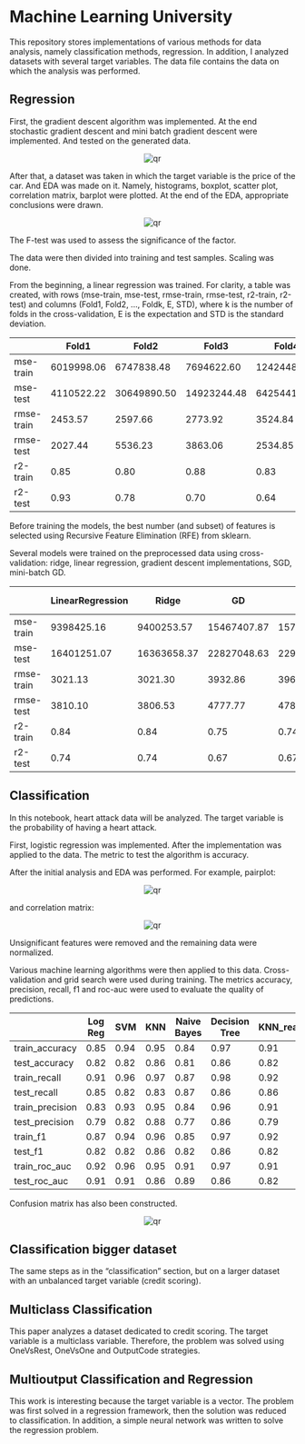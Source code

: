 # Machine Learning University

This repository stores implementations of various methods for data analysis, namely classification methods, regression. In addition, I analyzed datasets with several target variables. The data file contains the data on which the analysis was performed. 

## Regression

First, the gradient descent algorithm was implemented. At the end stochastic gradient descent and mini batch gradient descent were implemented. And tested on the generated data.

<div align="center">
 <img  src="https://github.com/user-attachments/assets/3bd1acff-072a-44a1-a8e4-ae3ff3049664" alt="qr"/>
</div>

After that, a dataset was taken in which the target variable is the price of the car. And EDA was made on it. Namely, histograms, boxplot, scatter plot, correlation matrix, barplot were plotted. At the end of the EDA, appropriate conclusions were drawn.

<div align="center">
 <img  src="https://github.com/user-attachments/assets/7e8009fc-9ed6-4ea3-b6c4-db77599a669c" alt="qr"/>
</div>

The F-test was used to assess the significance of the factor. 

The data were then divided into training and test samples. Scaling was done.

From the beginning, a linear regression was trained. For clarity, a table was created, with rows (mse-train, mse-test, rmse-train, rmse-test, r2-train, r2-test) and columns (Fold1, Fold2, ..., Foldk, E, STD), where k is the number of folds in the cross-validation, E is the expectation and STD is the standard deviation.
	
					

|           | Fold1          | Fold2         | Fold3      | Fold4      | Fold5      | E          |STD         |
| --------- | -------------- | ------------- | ---------- | ---------- | ---------- | ---------- | ---------- |
| mse-train |6019998.06      |6747838.48     |7694622.60  |12424483.14 |14105183.53 |9398425.16  |3245086.25  |
| mse-test  |4110522.22      |30649890.50    |14923244.48 |6425441.36  |25897156.79 |16401251.07 |10449490.41 |
| rmse-train|2453.57         |2597.66	       |2773.92	    |3524.84	   |3755.69	    |3021.14	   |520.74      |
| rmse-test |2027.44         |5536.23	       |3863.06	    |2534.85	   |5088.92	    |3810.10	   |1372.72     |
| r2-train  |0.85	           |0.80	         |0.88	      |0.83	       |0.84	      |0.84	       |0.03        |
| r2-test   |0.93	           |0.78	         |0.70	      |0.64	       |0.63	      |0.74        |0.11        |


Before training the models, the best number (and subset) of features is selected using Recursive Feature Elimination (RFE) from sklearn.

Several models were trained on the preprocessed data using cross-validation: ridge, linear regression, gradient descent implementations, SGD, mini-batch GD.

|           | LinearRegression | Ridge         | GD         | SGD        | Mini Batch GD |
| --------- | ---------------- | ------------- | ---------- | ---------- | ------------- |
| mse-train |9398425.16	       |9400253.57     |15467407.87 |15710189.60 |15479804.84    |
| mse-test  |16401251.07       |16363658.37    |22827048.63 |22938890.30 |22710667.56    |
| rmse-train|3021.13	       |3021.30	       |3932.86	    |3963.61	 |3934.44        |
| rmse-test |3810.10	       |3806.53	       |4777.77	    |4789.46	 |4765.57        |
| r2-train  |0.84              |0.84	       |0.75	    |0.74	 |0.75           |
| r2-test   |0.74              |0.74	       |0.67	    |0.67	 |0.67           |


## Classification

In this notebook, heart attack data will be analyzed. The target variable is the probability of having a heart attack.

First, logistic regression was implemented. After the implementation was applied to the data. The metric to test the algorithm is accuracy.

After the initial analysis and EDA was performed. For example, pairplot:

<div align="center">
 <img  src="https://github.com/user-attachments/assets/2d8b2db4-1312-4ccd-b93c-a4c721bd76c1" alt="qr"/>
</div>

and correlation matrix:

<div align="center">
 <img  src="https://github.com/user-attachments/assets/d3cb6abe-30f2-4ead-b57b-cf015555fffe" alt="qr"/>
</div>

Unsignificant features were removed and the remaining data were normalized.

Various machine learning algorithms were then applied to this data. Cross-validation and grid search were used during training. The metrics accuracy, precision, recall, f1 and roc-auc were used to evaluate the quality of predictions. 

|              |Log Reg|	SVM|	KNN|	Naive Bayes|	Decision Tree|	KNN_realization|
|--------------|----|-------|-------|-------|-------|-------|
|train_accuracy|0.85|	0.94|	0.95|	0.84|	0.97|	0.91|
|test_accuracy	|0.82|	0.82|	0.86|	0.81|	0.86|	0.82|
|train_recall	|0.91|	0.96|	0.97|	0.87|	0.98|	0.92|
|test_recall	|0.85|	0.82|	0.83|	0.87|	0.86|	0.86|
|train_precision|0.83|	0.93|	0.95|	0.84|	0.96|	0.91|
|test_precision	|0.79|	0.82|	0.88|	0.77|	0.86|	0.79|
|train_f1	|0.87|	0.94|	0.96|	0.85|	0.97|	0.92|
|test_f1	|0.82|	0.82|	0.86|	0.82|	0.86|	0.82|
|train_roc_auc	|0.92|	0.96|	0.95|	0.91|	0.97|	0.91|
test_roc_auc	|0.91|	0.91|	0.86|	0.89|	0.86|	0.82|

Confusion matrix has also been constructed.

<div align="center">
 <img  src="https://github.com/user-attachments/assets/4dbc2e18-2d3d-4a34-b5e9-d54774fd390c" alt="qr"/>
</div>


## Classification bigger dataset

The same steps as in the “classification” section, but on a larger dataset with an unbalanced target variable (credit scoring).


## Multiclass Classification

This paper analyzes a dataset dedicated to credit scoring. The target variable is a multiclass variable. Therefore, the problem was solved using OneVsRest, OneVsOne and OutputCode strategies.

## Multioutput Classification and Regression

This work is interesting because the target variable is a vector. The problem was first solved in a regression framework, then the solution was reduced to classification. In addition, a simple neural network was written to solve the regression problem.

